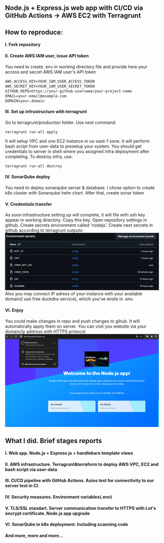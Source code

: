 ## Node.js + Express.js web app with CI/CD via GitHub Actions -> AWS EC2 with Terragrunt
## How to reproduce:
#### I. Fork repository
#### II. Create AWS IAM user, issue API token
You need to create .env in working directory file and provide here your access and secret AWS IAM user's API token
```
AWS_ACCESS_KEY=YOUR_IAM_USER_ACCESS_TOKEN
AWS_SECRET_KEY=YOUR_IAM_USER_SECRET_TOKEN
GITHUB_REPO=https://your-github-username/your-project-name
EMAIL=your-email@example.com
DOMAIN=your.domain
```
#### III. Set up infrustructure with terragrunt
Go to terragrunt/production folder. Use next command:
```
terragrunt run-all apply
```
It will setup VPC and one EC2 instance in us-east-1 zone. It will perform bash script from user-data to presetup your system. You should get credentials to server in shell where you assigned infra deployment after completing.
To destroy infra, use:
```
terragrunt run-all destroy
```
#### IV. SonarQube deploy
You need to deploy sonarqube server & database. I chose option to create k8s cluster with Sonarqube helm chart. After that, create sonar token
#### V. Credentials transfer
As soon infrastructure setting up will complete, it will file with ssh key appear in working directoty. Copy this key. Open repository settings in github. Create secrets environment called 'nodejs'. Create next secrets in github according to terragrunt outputs:
![alt text](images/secrets-example.png) 
Also you may connect IP adress of your instance with your available domain(I use free duckdns service), which you've wrote in .env.
#### VI. Enjoy
You could make changes in repo and push changes to gihub. It will automatically apply them on server. You can visit you website via your domain/ip address with HTTPS protocol
![alt text](images/availability.png)
## What I did. Brief stages reports
#### I. Web app. Node.js + Express.js + handlebars template views
#### II. AWS infrastructure. Terragrunt&terraform to deploy AWS VPC, EC2 and bash script via user-data
#### III. CI/CD pipeline with GitHub Actions. Axios test for connectivity to our server test in CI.
#### IV. Security measures. Environment variables(.env)
#### V. TLS/SSL standart. Server communication transfer to HTTPS with Let's encrypt certificate. Node.js app upgrade
#### VI. SonarQube in k8s deployment. Including scanning code
#### And more, more and more...

